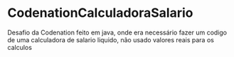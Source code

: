 # CodenationCalculadoraSalario
Desafio da Codenation feito em java, onde era necessário fazer um codigo de uma calculadora de salario liquido, não usado valores reais para os calculos
